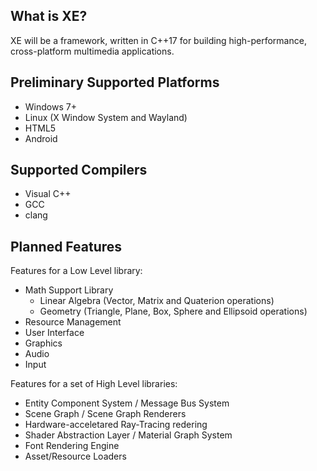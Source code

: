 
## What is XE?
XE will be a framework, written in C++17 for building high-performance, cross-platform multimedia applications.

## Preliminary Supported Platforms
* Windows 7+
* Linux (X Window System and Wayland)
* HTML5 
* Android

## Supported Compilers
* Visual C++
* GCC
* clang 

## Planned Features
Features for a Low Level library:
* Math Support Library
    - Linear Algebra (Vector, Matrix and Quaterion operations)
    - Geometry (Triangle, Plane, Box, Sphere and Ellipsoid operations)
* Resource Management
* User Interface    
* Graphics 
* Audio
* Input

Features for a set of High Level libraries:
* Entity Component System / Message Bus System
* Scene Graph / Scene Graph Renderers
* Hardware-acceletared Ray-Tracing redering
* Shader Abstraction Layer / Material Graph System
* Font Rendering Engine
* Asset/Resource Loaders
